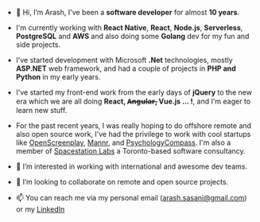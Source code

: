 - 👋 Hi, I’m Arash, I've been a **software developer** for almost **10 years**.
- I'm currently working with **React Native**, **React**, **Node.js**, **Serverless**, **PostgreSQL** and **AWS** and also doing some **Golang** dev for my fun and side projects.
- I've started development with Microsoft **.Net** technologies, mostly **ASP.NET** web framework, and had a couple of projects in **PHP and Python** in my early years.
- I've started my front-end work from the early days of **jQuery** to the new era which we are all doing **React, A̶n̶g̶u̶l̶a̶r̶, Vue.js ... !**, and I'm eager to learn new stuff.

- For the past recent years, I was really hoping to do offshore remote and also open source work, I've had the privilege to work with cool startups like [OpenScreenplay](https://www.openscreenplay.com/), [Mannr](https://www.getmannr.com/), and [PsychologyCompass](https://psychologycompass.com/). I'm also a member of [Spacestation Labs](https://github.com/spacestation/spacestation) a Toronto-based software consultancy.

- 👀 I’m interested in working with international and awesome dev teams.
- 💞️ I’m looking to collaborate on remote and open source projects.
- 📫 You can reach me via my personal email (arash.sasani@gmail.com) or my [LinkedIn](https://www.linkedin.com/in/arash-sasani/)

<!---
ArashSasani/ArashSasani is a ✨ special ✨ repository because its `README.md` (this file) appears on your GitHub profile.
You can click the Preview link to take a look at your changes.
--->

